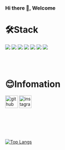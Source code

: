 ### Hi there 👋, Welcome

<div align=left><h1>🛠️Stack</h1></div>

<div > 
  
  <img src="https://img.shields.io/badge/html5-E34F26?style=for-the-badge&logo=html5&logoColor=white">
  <img src="https://img.shields.io/badge/css-1572B6?style=for-the-badge&logo=css3&logoColor=white">
  <img src="https://img.shields.io/badge/javascript-F7DF1E?style=for-the-badge&logo=javascript&logoColor=black">
  <img src ="https://img.shields.io/badge/Python-3776AB.svg?&style=for-the-badge&logo=Python&logoColor=white"/>
  <img src ="https://img.shields.io/badge/Java-007396?style=flat-square&logo=Java&logoColor=white"/>
  <img src="https://img.shields.io/badge/react-61DAFB?style=for-the-badge&logo=react&logoColor=black">

  <img src="https://img.shields.io/badge/figma-F24E1E?style=for-the-badge&logo=figma&logoColor=white">
</div>

<br />
<br />
<br />

<div align=left><h1>😊Infomation</h1></div>
<div>


  [<img src='https://cdn.jsdelivr.net/npm/simple-icons@3.0.1/icons/github.svg' alt='github' height='40'>](https://github.com/wldnd0311)  [<img src='https://cdn.jsdelivr.net/npm/simple-icons@3.0.1/icons/instagram.svg' alt='instagram'       height='40'>](https://www.instagram.com/woong_____j)  

</div>

<br />
<br />
<br />
<br />

[![Top Langs](https://github-readme-stats.vercel.app/api/top-langs/?username=wldnd0311)](https://github.com/anuraghazra/github-readme-stats)

